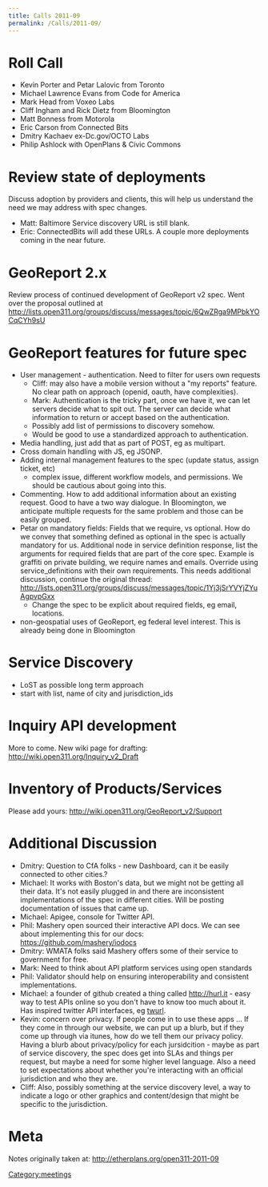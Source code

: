 ```yaml
---
title: Calls 2011-09
permalink: /Calls/2011-09/
---
```


Roll Call
=========

-   Kevin Porter and Petar Lalovic from Toronto
-   Michael Lawrence Evans from Code for America
-   Mark Head from Voxeo Labs
-   Cliff Ingham and Rick Dietz from Bloomington
-   Matt Bonness from Motorola
-   Eric Carson from Connected Bits
-   Dmitry Kachaev ex-Dc.gov/OCTO Labs
-   Philip Ashlock with OpenPlans & Civic Commons

Review state of deployments
===========================

Discuss adoption by providers and clients, this will help us understand the need we may address with spec changes.

-   Matt: Baltimore Service discovery URL is still blank.
-   Eric: ConnectedBits will add these URLs. A couple more deployments coming in the near future.

GeoReport 2.x
=============

Review process of continued development of GeoReport v2 spec. Went over the proposal outlined at <http://lists.open311.org/groups/discuss/messages/topic/6QwZRga9MPbkYOCqCYh9sU>

GeoReport features for future spec
==================================

-   User management - authentication. Need to filter for users own requests
    -   Cliff: may also have a mobile version without a "my reports" feature. No clear path on approach (openid, oauth, have complexities).
    -   Mark: Authentication is the tricky part, once we have it, we can let servers decide what to spit out. The server can decide what information to return or accept based on the authentication.
    -   Possibly add list of permissions to discovery somehow.
    -   Would be good to use a standardized approach to authentication.
-   Media handling, just add that as part of POST, eg as multipart.
-   Cross domain handling with JS, eg JSONP.
-   Adding internal management features to the spec (update status, assign ticket, etc)
    -   complex issue, different workflow models, and permissions. We should be cautious about going into this.
-   Commenting. How to add additional information about an existing request. Good to have a two way dialogue. In Bloomington, we anticipate multiple requests for the same problem and those can be easily grouped.
-   Petar on mandatory fields: Fields that we require, vs optional. How do we convey that something defined as optional in the spec is actually mandatory for us. Additional node in service definition response, list the arguments for required fields that are part of the core spec. Example is graffiti on private building, we require names and emails. Override using service_definitions with their own requirements. This needs additional discussion, continue the original thread: <http://lists.open311.org/groups/discuss/messages/topic/1Yj3jSrYVYjZYuAgpvpGxx>
    -   Change the spec to be explicit about required fields, eg email, locations.
-   non-geospatial uses of GeoReport, eg federal level interest. This is already being done in Bloomington

Service Discovery
=================

-   LoST as possible long term approach
-   start with list, name of city and jurisdiction_ids

Inquiry API development
=======================

More to come. New wiki page for drafting: <http://wiki.open311.org/Inquiry_v2_Draft>

Inventory of Products/Services
==============================

Please add yours: <http://wiki.open311.org/GeoReport_v2/Support>

Additional Discussion
=====================

-   Dmitry: Question to CfA folks - new Dashboard, can it be easily connected to other cities.?
-   Michael: It works with Boston's data, but we might not be getting all their data. It's not easily plugged in and there are inconsistent implementations of the spec in different cities. Will be posting documentation of issues that came up.
-   Michael: Apigee, console for Twitter API.
-   Phil: Mashery open sourced their interactive API docs. We can see about implementing this for our docs: <https://github.com/mashery/iodocs>
-   Dmitry: WMATA folks said Mashery offers some of their service to government for free.
-   Mark: Need to think about API platform services using open standards
-   Phil: Validator should help on ensuring interoperability and consistent implementations.
-   Michael: a founder of github created a thing called <http://hurl.it> - easy way to test APIs online so you don't have to know too much about it. Has inspired twitter API interfaces, eg [twurl](https://github.com/marcel/twurl).
-   Kevin: concern over privacy. If people come in to use these apps ... If they come in through our website, we can put up a blurb, but if they come up through via itunes, how do we tell them our privacy policy. Having a blurb about privacy/policy for each jursidcition - maybe as part of service discovery, the spec does get into SLAs and things per request, but maybe a need for some higher level language. Also a need to set expectations about whether you're interacting with an official jurisdiction and who they are.
-   Cliff: Also, possibly something at the service discovery level, a way to indicate a logo or other graphics and content/design that might be specific to the jurisdiction.

Meta
====

Notes originally taken at: <http://etherplans.org/open311-2011-09>

[Category:meetings](/Category:meetings "wikilink")
